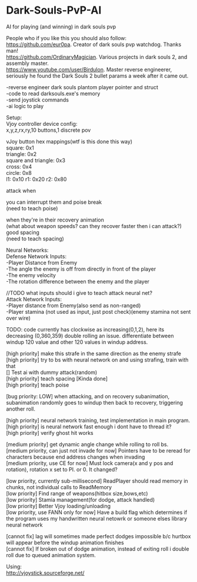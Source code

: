 # Dark-Souls-PvP-AI
AI for playing (and winning) in dark souls pvp  
  
People who if you like this you should also follow:  
https://github.com/eur0pa. Creator of dark souls pvp watchdog. Thanks man!  
https://github.com/OrdinaryMagician. Various projects in dark souls 2, and assembly master.   
https://www.youtube.com/user/Birdulon. Master reverse engineerer, seriously he found the Dark Souls 2 bullet params a week after it came out.  
  
-reverse engineer dark souls plantom player pointer and struct  
-code to read darksouls.exe's memory   
-send joystick commands  
-ai logic to play  
  
Setup:  
Vjoy controller device config:  
	x,y,z,rx,ry,10 buttons,1 discrete pov

vJoy button hex mappings(wtf is this done this way)  
square: 0x1  
triangle: 0x2  
square and triangle: 0x3  
cross: 0x4  
circle: 0x8  
l1: 0x10
r1: 0x20
r2: 0x80
  

attack when  

you can interrupt them and poise break  
(need to teach poise)  

when they're in their recovery animation  
(what about weapon speeds? can they recover faster then i can attack?)  
good spacing  
(need to teach spacing)  

Neural Networks:  
Defense Network Inputs:  
  -Player Distance from Enemy  
  -The angle the enemy is off from directly in front of the player  
  -The enemy velocity  
  -The rotation difference between the enemy and the player  

//TODO what inputs should i give to teach attack neural net?  
Attack Network Inputs:  
  -Player distance from Enemy(also send as non-ranged)  
  -Player stamina (not used as input, just post check)(enemy stamina not sent over wire)  


TODO: 
  code currently has clockwise as increasing(0,1,2), here its decreasing (0,360,359) 
  double rolling an issue. differentiate between windup 120 value and other 120 values in windup address.

  [high priority] make this strafe in the same direction as the enemy strafe  
  [high priority] try to bs with neural network on and using strafing, train with that   
  [] Test ai with dummy attack(random)  
  [high priority] teach spacing [Kinda done]  
  [high priority] teach poise  

  [bug priority: LOW] when attacking, and on recovery subanimation, subanimation randomly goes to windup then back to recovery, triggering another roll.  

  [high priority] neural network training, test implementation in main program.  
  [high priority] is neural network fast enough i dont have to thread it?  
  [high priority] verify ghost hit works  

  [medium priority] get dynamic angle change while rolling to roll bs.  
  [medium priority, can just not invade for now]	Pointers have to be reread for characters because end address changes when invading  
  [medium priority, use CE for now]	Must lock camera(x and y pos and rotation), rotation x set to PI. or 0. It changed?  

  [low priority, currently sub-millisecond]	ReadPlayer should read memory in chunks, not individual calls to ReadMemory  
  [low priority]	Find range of weapons(hitbox size,bows,etc)  
  [low priority]	Stamia management(for dodge, attack handled)  
  [low priority]	Better Vjoy loading/unloading    
  [low priority, use FANN only for now]		Have a build flag which determines if the program uses my handwritten neural netowrk or someone elses library neural network  

  [cannot fix] lag will sometimes made perfect dodges impossible b/c hurtbox will appear before the windup animation finishes  
  [cannot fix] If broken out of dodge animation, instead of exiting roll i double roll due to queued animation system.   

Using:   
http://vjoystick.sourceforge.net/  